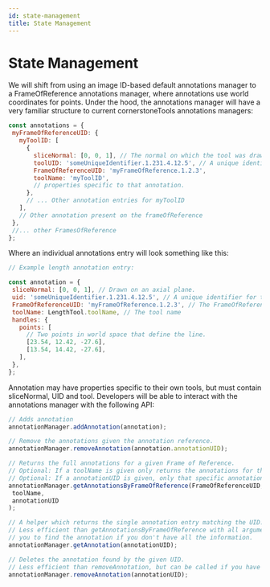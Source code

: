 ```yaml
---
id: state-management
title: State Management
---
```



# State Management

We will shift from using an image ID-based default annotations manager to a FrameOfReference annotations manager, where annotations use world coordinates for points. Under the hood, the annotations manager will have a very familiar structure to current cornerstoneTools annotations managers:

```js
const annotations = {
 myFrameOfReferenceUID: {
   myToolID: [
     {
       sliceNormal: [0, 0, 1], // The normal on which the tool was drawn
       toolUID: 'someUniqueIdentifier.1.231.4.12.5', // A unique identifier for this annotations.
       FrameOfReferenceUID: 'myFrameOfReference.1.2.3',
       toolName: 'myToolID',
       // properties specific to that annotation.
     },
     // ... Other annotation entries for myToolID
   ],
   // Other annotation present on the frameOfReference
 },
 //... other FramesOfReference
};
```


Where an individual annotations entry will look something like this:

```js
// Example length annotation entry:

const annotation = {
 sliceNormal: [0, 0, 1], // Drawn on an axial plane.
 uid: 'someUniqueIdentifier.1.231.4.12.5', // A unique identifier for this annotations.
 FrameOfReferenceUID: 'myFrameOfReference.1.2.3', // The FrameOfReferenceUID
 toolName: LengthTool.toolName, // The tool name
 handles: {
   points: [
     // Two points in world space that define the line.
     [23.54, 12.42, -27.6],
     [13.54, 14.42, -27.6],
   ],
 },
};
```

Annotation may have properties specific to their own tools, but must contain sliceNormal, UID and tool. Developers will be able to interact with the annotations manager with the following API:


```js
// Adds annotation
annotationManager.addAnnotation(annotation);

// Remove the annotations given the annotation reference.
annotationManager.removeAnnotation(annotation.annotationUID);

// Returns the full annotations for a given Frame of Reference.
// Optional: If a toolName is given only returns the annotations for that tool.
// Optional: If a annotationUID is given, only that specific annotation is returned.
annotationManager.getAnnotationsByFrameOfReference(FrameOfReferenceUID,
 toolName,
 annotationUID
);

// A helper which returns the single annotation entry matching the UID.
// Less efficient than getAnnotationsByFrameOfReference with all arguments, but allows
// you to find the annotation if you don't have all the information.
annotationManager.getAnnotation(annotationUID);

// Deletes the annotation found by the given UID.
// Less efficient than removeAnnotation, but can be called if you have only the UID.
annotationManager.removeAnnotation(annotationUID);
```
